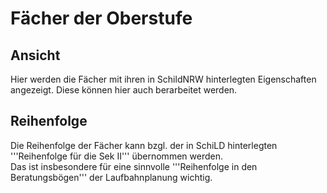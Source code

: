 # Fächer der Oberstufe

## Ansicht
Hier werden die Fächer mit ihren in SchildNRW hinterlegten Eigenschaften angezeigt. Diese können hier auch berarbeitet werden.<br />

## Reihenfolge
Die Reihenfolge der Fächer kann bzgl. der in SchiLD hinterlegten '''Reihenfolge für die Sek II''' übernommen werden.<br /> 
Das ist insbesondere für eine sinnvolle '''Reihenfolge in den Beratungsbögen''' der Laufbahnplanung wichtig.
